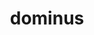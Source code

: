---
title: dominus
meaning: master
ch: [eleven, f1, f, ss, ss5]
pos: noun
stem: domin
genend: ī
abbgender: m.
abbgender2: masc.
gender: masculine
declension: second
derivative: dominate
f1: yes
f: yes
ss: yes
ss5: yes
---